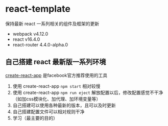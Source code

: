 # react-template
保持最新 react 一系列相关的组件及框架的更新

- webpack v4.12.0
- react v16.4.0
- react-router 4.4.0-alpha.0

## 自己搭建 react 最新版一系列环境
[create-react-app](https://github.com/facebook/create-react-app) 是facebook官方推荐使用的工具

1. 使用 create-react-app `npm start` 相对较慢
2. 使用 create-react-app `npm run eject` 解放配置以后，修改配置感觉不干净（如加css模块化、加代理、加环境变量等）
3. 自己搭建可以使用各种最新的版本，且可以及时更新
4. 自己搭建配置文件可以相对规则干净
5. 学习（最主要的目的）




